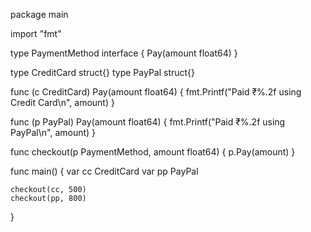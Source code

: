 package main

import "fmt"

type PaymentMethod interface {
	Pay(amount float64)
}

type CreditCard struct{}
type PayPal struct{}

func (c CreditCard) Pay(amount float64) {
	fmt.Printf("Paid ₹%.2f using Credit Card\n", amount)
}

func (p PayPal) Pay(amount float64) {
	fmt.Printf("Paid ₹%.2f using PayPal\n", amount)
}

func checkout(p PaymentMethod, amount float64) {
	p.Pay(amount)
}

func main() {
	var cc CreditCard
	var pp PayPal

	checkout(cc, 500)
	checkout(pp, 800)
}
